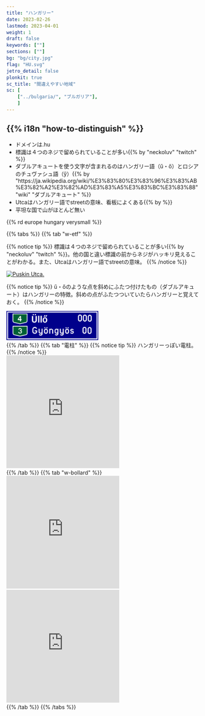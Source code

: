 ```yaml
---
title: "ハンガリー"
date: 2023-02-26
lastmod: 2023-04-01
weight: 1
draft: false
keywords: [""]
sections: [""]
bg: "bg/city.jpg"
flag: "HU.svg"
jetro_detail: false
plonkit: true
sc_title: "間違えやすい地域"
sc: [
    ["../bulgaria/", "ブルガリア"],
    ]
---
```


<div class="main-desciption country-description">
    <h2 class="section-title">{{% i18n "how-to-distinguish" %}}</h2>
    <ul class="rule-list">
        <li>ドメインは<span class="quiz">.hu</span></li>
        <li>標識は<span class="quiz">４つのネジで留められている</span>ことが多い{{% by "neckoluv" "twitch" %}}</li>
        <li>ダブルアキュートを使う文字が含まれるのはハンガリー語（<span class="quiz">ű・ő</span>）とロシアのチュヴァシュ語（ӳ）{{% by "https://ja.wikipedia.org/wiki/%E3%83%80%E3%83%96%E3%83%AB%E3%82%A2%E3%82%AD%E3%83%A5%E3%83%BC%E3%83%88" "wiki" "ダブルアキュート" %}}</li>
        <li><span class="quiz">Utca</span>はハンガリー語でstreetの意味、看板によくある{{% by %}}</li>
        <li>平坦な国で山がほとんど無い</li>
    </ul>
    {{% rd europe hungary verysmall %}}
</div>

{{% tabs  %}}
{{% tab "w-etf" %}}

{{% notice tip %}}
標識は<span class="quiz">４つのネジで留められている</span>ことが多い{{% by "neckoluv" "twitch" %}}。他の国と違い標識の前からネジがハッキリ見えることがわかる。また、<span class="quiz">Utca</span>はハンガリー語でstreetの意味。
{{% /notice %}}

<div class="googlemap-if">
<a data-flickr-embed="true" href="https://www.flickr.com/photos/maggiejones/48505749151/in/photolist-p73Dbb-2gUhDiR" title="Puskin Utca."><img src="https://live.staticflickr.com/65535/48505749151_5c848aeb0a_z.jpg" width="640" height="427" alt="Puskin Utca."/></a><script async src="//embedr.flickr.com/assets/client-code.js" charset="utf-8"></script>
</div>

{{% notice tip %}}
<span class="quiz">ű・ő</span>のような点を斜めにふたつ付けたもの（ダブルアキュート）はハンガリーの特徴。斜めの点がふたつついていたらハンガリーと覚えておく。
{{% /notice %}}
<div class="googlemap-if unclickable">
<img src="./route.png" width="240px">
</div>
{{% /tab %}}
{{% tab "電柱" %}}
{{% notice tip %}}
ハンガリーっぽい電柱。
{{% /notice %}}
<div class="googlemap-if">
<iframe src="https://www.google.com/maps/embed?pb=!4v1687035524432!6m8!1m7!1sSXAh9cKg2YVhk7Ej1CZqbg!2m2!1d46.62878782208853!2d20.49102787512574!3f191.53646895915023!4f18.202057858923425!5f3.325193203789971" width="295" height="295" style="border:0;" allowfullscreen="" loading="lazy" referrerpolicy="no-referrer-when-downgrade"></iframe>
</div>
{{% /tab %}}
{{% tab "w-bollard" %}}
<div class="googlemap-if">
<iframe src="https://www.google.com/maps/embed?pb=!4v1682250665332!6m8!1m7!1shUF-N7g2fWOkI2VWUYroKg!2m2!1d46.00918856548847!2d18.21112981205877!3f213.46592080762417!4f-15.275643775147572!5f3.325193203789971" width="295" height="295" style="border:0;" allowfullscreen="" loading="lazy" referrerpolicy="no-referrer-when-downgrade"></iframe>
<iframe src="https://www.google.com/maps/embed?pb=!4v1682250691940!6m8!1m7!1sFjqPVzeRTe7QU8CJNULeuA!2m2!1d46.00959533689232!2d18.2114822354293!3f341.89808076402284!4f-21.776482310074897!5f3.304918830400852" width="295" height="295" style="border:0;" allowfullscreen="" loading="lazy" referrerpolicy="no-referrer-when-downgrade"></iframe>
</div>
{{% /tab %}}
{{% /tabs %}}